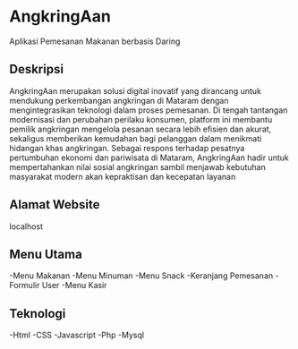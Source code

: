 # AngkringAan
Aplikasi Pemesanan Makanan berbasis Daring
## Deskripsi
AngkringAan merupakan solusi digital inovatif yang dirancang untuk mendukung perkembangan angkringan di Mataram dengan mengintegrasikan teknologi dalam proses pemesanan. Di tengah tantangan modernisasi dan perubahan perilaku konsumen, platform ini membantu pemilik angkringan mengelola pesanan secara lebih efisien dan akurat, sekaligus memberikan kemudahan bagi pelanggan dalam menikmati hidangan khas angkringan. Sebagai respons terhadap pesatnya pertumbuhan ekonomi dan pariwisata di Mataram, AngkringAan hadir untuk mempertahankan nilai sosial angkringan sambil menjawab kebutuhan masyarakat modern akan kepraktisan dan kecepatan layanan
## Alamat Website
localhost
## Menu Utama
-Menu Makanan
-Menu Minuman
-Menu Snack
-Keranjang Pemesanan
-Formulir User
-Menu Kasir
## Teknologi
-Html
-CSS
-Javascript
-Php
-Mysql

